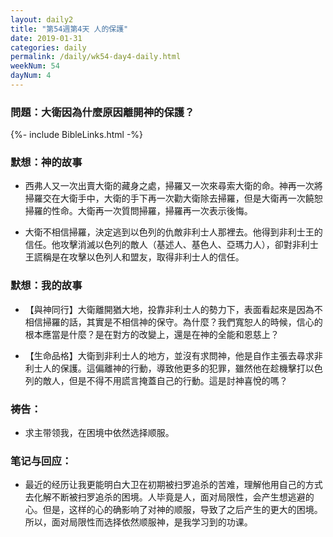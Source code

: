 ```yaml
---
layout: daily2
title: "第54週第4天 人的保護"
date: 2019-01-31
categories: daily
permalink: /daily/wk54-day4-daily.html
weekNum: 54
dayNum: 4
---
```


### 問題：大衛因為什麼原因離開神的保護？

{%- include BibleLinks.html -%}

### 默想：神的故事 
+ 西弗人又一次出賣大衛的藏身之處，掃羅又一次來尋索大衛的命。神再一次將掃羅交在大衛手中，大衛的手下再一次勸大衛除去掃羅，但是大衛再一次饒恕掃羅的性命。大衛再一次質問掃羅，掃羅再一次表示後悔。

+ 大衛不相信掃羅，決定逃到以色列的仇敵非利士人那裡去。他得到非利士王的信任。他攻擊消滅以色列的敵人（基述人、基色人、亞瑪力人），卻對非利士王謊稱是在攻擊以色列人和盟友，取得非利士人的信任。

### 默想：我的故事
+ 【與神同行】大衛離開猶大地，投靠非利士人的勢力下，表面看起來是因為不相信掃羅的話，其實是不相信神的保守。為什麼？我們寬恕人的時候，信心的根本應當是什麼？是在對方的改變上，還是在神的全能和恩慈上？

+ 【生命品格】大衛到非利士人的地方，並沒有求問神，他是自作主張去尋求非利士人的保護。這偏離神的行動，導致他更多的犯罪，雖然他在趁機擊打以色列的敵人，但是不得不用謊言掩蓋自己的行動。這是討神喜悅的嗎？

### 祷告：

+ 求主带领我，在困境中依然选择顺服。

### 笔记与回应：

+ 最近的经历让我更能明白大卫在初期被扫罗追杀的苦难，理解他用自己的方式去化解不断被扫罗追杀的困境。人毕竟是人，面对局限性，会产生想逃避的心。但是，这样的心的确影响了对神的顺服，导致了之后产生的更大的困境。所以，面对局限性而选择依然顺服神，是我学习到的功课。
